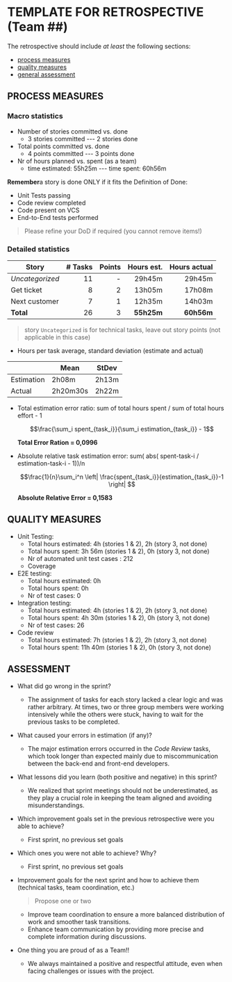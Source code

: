 TEMPLATE FOR RETROSPECTIVE (Team ##)
=====================================

The retrospective should include _at least_ the following
sections:

- [process measures](#process-measures)
- [quality measures](#quality-measures)
- [general assessment](#assessment)

## PROCESS MEASURES 

### Macro statistics

- Number of stories committed vs. done 
    - 3 stories committed --- 2 stories done
- Total points committed vs. done 
    - 4 points committed --- 3 points done
- Nr of hours planned vs. spent (as a team)
    - time estimated: 55h25m --- time spent: 60h56m

**Remember**a story is done ONLY if it fits the Definition of Done:
 
- Unit Tests passing
- Code review completed
- Code present on VCS
- End-to-End tests performed

> Please refine your DoD if required (you cannot remove items!) 

### Detailed statistics

| Story | # Tasks | Points | Hours est. | Hours actual |
|-------|--------:|-------:|-----------:|-------------:|
| _Uncategorized_ | 11 | - | 29h45m | 29h45m |
| Get ticket | 8 | 2 | 13h05m | 17h08m |
| Next customer | 7 | 1 | 12h35m | 14h03m |
| **Total** | 26 | 3 | **55h25m** | **60h56m** |


> story `Uncategorized` is for technical tasks, leave out story points (not applicable in this case)

- Hours per task average, standard deviation (estimate and actual)

|            | Mean | StDev |
|------------|------|-------|
| Estimation | 2h08m | 2h13m | 
| Actual     | 2h20m30s | 2h22m |

- Total estimation error ratio: sum of total hours spent / sum of total hours effort - 1

    $$\frac{\sum_i spent_{task_i}}{\sum_i estimation_{task_i}} - 1$$
  
  **Total Error Ration = 0,0996**
    
- Absolute relative task estimation error: sum( abs( spent-task-i / estimation-task-i - 1))/n

    $$\frac{1}{n}\sum_i^n \left| \frac{spent_{task_i}}{estimation_{task_i}}-1 \right| $$

  **Absolute Relative Error = 0,1583**
  
## QUALITY MEASURES 

- Unit Testing:
  - Total hours estimated: 4h (stories 1 & 2), 2h (story 3, not done)
  - Total hours spent: 3h 56m (stories 1 & 2), 0h (story 3, not done)
  - Nr of automated unit test cases : 212
  - Coverage
- E2E testing:
  - Total hours estimated: 0h
  - Total hours spent: 0h
  - Nr of test cases: 0
- Integration testing:
  - Total hours estimated: 4h (stories 1 & 2), 2h (story 3, not done) 
  - Total hours spent: 4h 30m (stories 1 & 2), 0h (story 3, not done)
  - Nr of test cases: 26
- Code review 
  - Total hours estimated: 7h (stories 1 & 2), 2h (story 3, not done) 
  - Total hours spent: 11h 40m (stories 1 & 2), 0h (story 3, not done)
  


## ASSESSMENT

- What did go wrong in the sprint?
    - The assignment of tasks for each story lacked a clear logic and was rather arbitrary. At times, two or three group members were working intensively while the others were stuck, having to wait for the previous tasks to be completed.

- What caused your errors in estimation (if any)?
    - The major estimation errors occurred in the _Code Review_ tasks, which took longer than expected mainly due to miscommunication between the back-end and front-end developers.

- What lessons did you learn (both positive and negative) in this sprint?
    - We realized that sprint meetings should not be underestimated, as they play a crucial role in keeping the team aligned and avoiding misunderstandings.

- Which improvement goals set in the previous retrospective were you able to achieve? 
    - First sprint, no previous set goals
  
- Which ones you were not able to achieve? Why?
    - First sprint, no previous set goals

- Improvement goals for the next sprint and how to achieve them (technical tasks, team coordination, etc.)

  > Propose one or two
  - Improve team coordination to ensure a more balanced distribution of work and smoother task transitions.
  - Enhance team communication by providing more precise and complete information during discussions.

- One thing you are proud of as a Team!!
  - We always maintained a positive and respectful attitude, even when facing challenges or issues with the project.